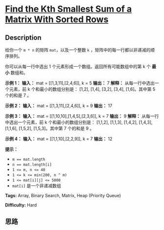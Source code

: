 # [Find the Kth Smallest Sum of a Matrix With Sorted Rows][title]

## Description

给你一个 `m * n` 的矩阵 `mat`，以及一个整数 `k` ，矩阵中的每一行都以非递减的顺序排列。

你可以从每一行中选出 1 个元素形成一个数组。返回所有可能数组中的第 k 个 **最小** 数组和。



**示例 1：**
            **输入：** mat = [[1,3,11],[2,4,6]], k = 5    **输出：** 7    **解释：** 从每一行中选出一个元素，前 k 个和最小的数组分别是：    [1,2], [1,4], [3,2], [3,4], [1,6]。其中第 5 个的和是 7 。  

**示例 2：**
            **输入：** mat = [[1,3,11],[2,4,6]], k = 9    **输出：** 17    

**示例 3：**
            **输入：** mat = [[1,10,10],[1,4,5],[2,3,6]], k = 7    **输出：** 9    **解释：** 从每一行中选出一个元素，前 k 个和最小的数组分别是：    [1,1,2], [1,1,3], [1,4,2], [1,4,3], [1,1,6], [1,5,2], [1,5,3]。其中第 7 个的和是 9 。     

**示例 4：**
            **输入：** mat = [[1,1,10],[2,2,9]], k = 7    **输出：** 12    



**提示：**

  * `m == mat.length`
  * `n == mat.length[i]`
  * `1 <= m, n <= 40`
  * `1 <= k <= min(200, n ^ m)`
  * `1 <= mat[i][j] <= 5000`
  * `mat[i]` 是一个非递减数组


**Tags:** Array, Binary Search, Matrix, Heap (Priority Queue)

**Difficulty:** Hard

## 思路

[title]: https://leetcode-cn.com/problems/find-the-kth-smallest-sum-of-a-matrix-with-sorted-rows
